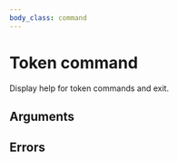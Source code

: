 ```yaml
---
body_class: command
---
```


# Token command

<section>

Display help for token commands and exit.

</section>

<section>

## Arguments

</section>

<section>

## Errors

</section>
